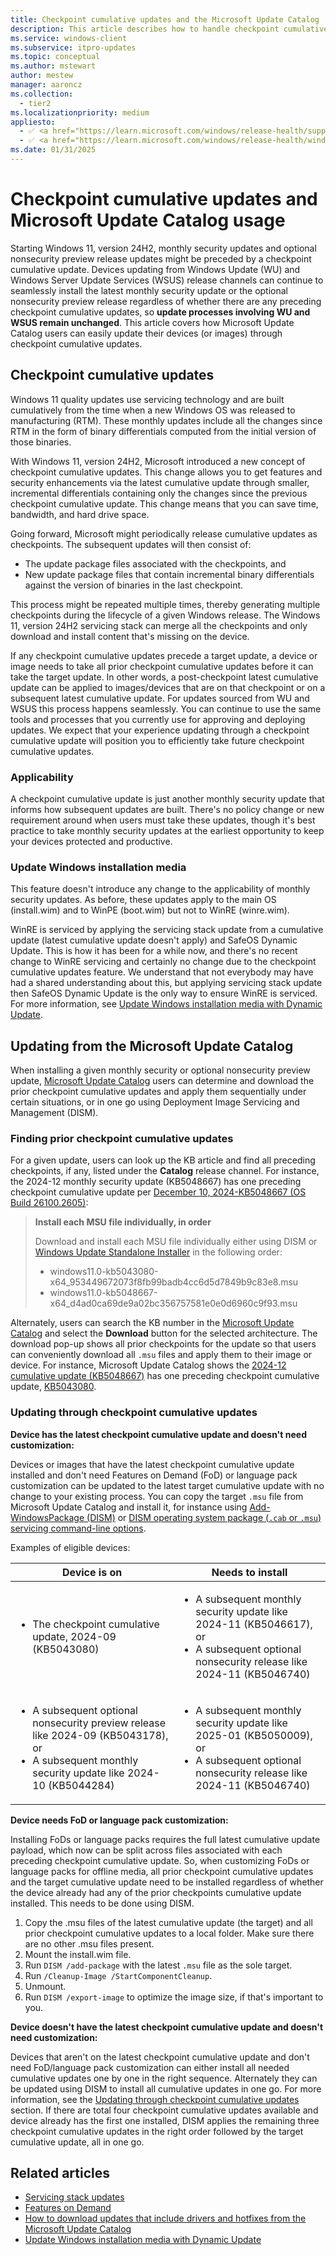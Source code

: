 ```yaml
---
title: Checkpoint cumulative updates and the Microsoft Update Catalog
description: This article describes how to handle checkpoint cumulative updates when you use the Microsoft Update Catalog to update devices and images.
ms.service: windows-client
ms.subservice: itpro-updates
ms.topic: conceptual
ms.author: mstewart
author: mestew
manager: aaroncz
ms.collection:
  - tier2
ms.localizationpriority: medium
appliesto: 
  - ✅ <a href="https://learn.microsoft.com/windows/release-health/supported-versions-windows-client" target="_blank">Windows 11, version 24H2 and later</a>
  - ✅ <a href="https://learn.microsoft.com/windows/release-health/windows-server-release-info" target="_blank">Windows Server 2025 and later</a>
ms.date: 01/31/2025
---
```


# Checkpoint cumulative updates and Microsoft Update Catalog usage
<!--9693727-->
Starting Windows 11, version 24H2, monthly security updates and optional nonsecurity preview release updates might be preceded by a checkpoint cumulative update. Devices updating from Windows Update (WU) and Windows Server Update Services (WSUS) release channels can continue to seamlessly install the latest monthly security update or the optional nonsecurity preview release regardless of whether there are any preceding checkpoint cumulative updates, so **update processes involving WU and WSUS remain unchanged**. This article covers how Microsoft Update Catalog users can easily update their devices (or images) through checkpoint cumulative updates.

## Checkpoint cumulative updates

Windows 11 quality updates use servicing technology and are built cumulatively from the time when a new Windows OS was released to manufacturing (RTM). These monthly updates include all the changes since RTM in the form of binary differentials computed from the initial version of those binaries.

With Windows 11, version 24H2, Microsoft introduced a new concept of checkpoint cumulative updates. This change allows you to get features and security enhancements via the latest cumulative update through smaller, incremental differentials containing only the changes since the previous checkpoint cumulative update. This change means that you can save time, bandwidth, and hard drive space.

Going forward, Microsoft might periodically release cumulative updates as checkpoints. The subsequent updates will then consist of:
- The update package files associated with the checkpoints, and
- New update package files that contain incremental binary differentials against the version of binaries in the last checkpoint.

This process might be repeated multiple times, thereby generating multiple checkpoints during the lifecycle of a given Windows release. The Windows 11, version 24H2 servicing stack can merge all the checkpoints and only download and install content that's missing on the device.

If any checkpoint cumulative updates precede a target update, a device or image needs to take all prior checkpoint cumulative updates before it can take the target update. In other words, a post-checkpoint latest cumulative update can be applied to images/devices that are on that checkpoint or on a subsequent latest cumulative update. For updates sourced from WU and WSUS this process happens seamlessly. You can continue to use the same tools and processes that you currently use for approving and deploying updates. We expect that your experience updating through a checkpoint cumulative update will position you to efficiently take future checkpoint cumulative updates.

### Applicability

A checkpoint cumulative update is just another monthly security update that informs how subsequent updates are built. There's no policy change or new requirement around when users must take these updates, though it's best practice to take monthly security updates at the earliest opportunity to keep your devices protected and productive.

### Update Windows installation media

This feature doesn't introduce any change to the applicability of monthly security updates. As before, these updates apply to the main OS (install.wim) and to WinPE (boot.wim) but not to WinRE (winre.wim).


WinRE is serviced by applying the servicing stack update from a cumulative update (latest cumulative update doesn't apply) and SafeOS Dynamic Update. This is how it has been for a while now, and there's no recent change to WinRE servicing and certainly no change due to the checkpoint cumulative updates feature. We understand that not everybody may have had a shared understanding about this, but applying servicing stack update then SafeOS Dynamic Update is the only way to ensure WinRE is serviced. For more information, see [Update Windows installation media with Dynamic Update](media-dynamic-update.md).


## Updating from the Microsoft Update Catalog

When installing a given monthly security or optional nonsecurity preview update, [Microsoft Update Catalog](https://www.catalog.update.microsoft.com) users can determine and download the prior checkpoint cumulative updates and apply them sequentially under certain situations, or in one go using Deployment Image Servicing and Management (DISM).

### Finding prior checkpoint cumulative updates

For a given update, users can look up the KB article and find all preceding checkpoints, if any, listed under the **Catalog** release channel. For instance, the 2024-12 monthly security update (KB5048667) has one preceding checkpoint cumulative update per [December 10, 2024-KB5048667 (OS Build 26100.2605)](https://support.microsoft.com/topic/708755a6-d809-4a8a-8d20-53c4108590e6#ID0ELBD=Catalog):

   > <b>Install each MSU file individually, in order</b> <p>Download and install each MSU file individually either using DISM or [Windows Update Standalone Installer](https://support.microsoft.com/topic/799ba3df-ec7e-b05e-ee13-1cdae8f23b19) in the following order: <ul><li> windows11.0-kb5043080-x64_953449672073f8fb99badb4cc6d5d7849b9c83e8.msu </li> <li>windows11.0-kb5048667-x64_d4ad0ca69de9a02bc356757581e0e0d6960c9f93.msu </li></ul>

Alternately, users can search the KB number in the [Microsoft Update Catalog](https://catalog.update.microsoft.com/) and select the **Download** button for the selected architecture. The download pop-up shows all prior checkpoints for the update so that users can conveniently download all `.msu` files and apply them to their image or device. For instance, Microsoft Update Catalog shows the [2024-12 cumulative update (KB5048667)](https://support.microsoft.com/help/5048667) has one preceding checkpoint cumulative update, [KB5043080](https://support.microsoft.com/help/5043080).

### Updating through checkpoint cumulative updates

**Device has the latest checkpoint cumulative update and doesn't need customization:**

Devices or images that have the latest checkpoint cumulative update installed and don't need Features on Demand (FoD) or language pack customization can be updated to the latest target cumulative update with no change to your existing process. You can copy the target `.msu` file from Microsoft Update Catalog and install it, for instance using [Add-WindowsPackage (DISM)](/powershell/module/dism/add-windowspackage) or [DISM operating system package (`.cab` or `.msu`) servicing command-line options](/windows-hardware/manufacture/desktop/dism-operating-system-package-servicing-command-line-options).

Examples of eligible devices:

| Device is on | Needs to install| 
|---|---|
|<ul><li>The checkpoint cumulative update, 2024-09 (KB5043080)</li></ul>|<ul><li>A subsequent monthly security update like 2024-11 (KB5046617), or</li> <li>A subsequent optional nonsecurity release like 2024-11 (KB5046740) </li></ul>|
|<ul><li>A subsequent optional nonsecurity preview release like 2024-09 (KB5043178), or</li> <li> A subsequent monthly security update like 2024-10 (KB5044284)</li></ul>|<ul><li>A subsequent monthly security update like 2025-01 (KB5050009), or</li> <li> A subsequent optional nonsecurity release like 2024-11 (KB5046740) </li></ul>|

**Device needs FoD or language pack customization:**

Installing FoDs or language packs requires the full latest cumulative update payload, which now can be split across files associated with each preceding checkpoint cumulative update. So, when customizing FoDs or language packs for offline media, all prior checkpoint cumulative updates and the target cumulative update need to be installed regardless of whether the device already had any of the prior checkpoints cumulative update installed. This needs to be done using DISM.

1.	Copy the .msu files of the latest cumulative update (the target) and all prior checkpoint cumulative updates to a local folder. Make sure there are no other .msu files present.
1.	Mount the install.wim file.
1.	Run `DISM /add-package` with the latest `.msu` file as the sole target.
1.	Run `/Cleanup-Image /StartComponentCleanup`.
1.	Unmount.
1.	Run `DISM /export-image` to optimize the image size, if that's important to you.  

**Device doesn't have the latest checkpoint cumulative update and doesn't need customization:**

Devices that aren't on the latest checkpoint cumulative update and don't need FoD/language pack customization can either install all needed cumulative updates one by one in the right sequence. Alternately they can be updated using DISM to install all cumulative updates in one go. For more information, see the [Updating through checkpoint cumulative updates](#updating-through-checkpoint-cumulative-updates) section. If there are total four checkpoint cumulative updates available and device already has the first one installed, DISM applies the remaining three checkpoint cumulative updates in the right order followed by the target cumulative update, all in one go.

## Related articles

- [Servicing stack updates](/windows/deployment/update/servicing-stack-updates)
- [Features on Demand](/windows-hardware/manufacture/desktop/features-on-demand-v2--capabilities)
- [How to download updates that include drivers and hotfixes from the Microsoft Update Catalog](/troubleshoot/windows-client/installing-updates-features-roles/download-updates-drivers-hotfixes-windows-update-catalog)
- [Update Windows installation media with Dynamic Update](media-dynamic-update.md) 

